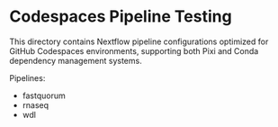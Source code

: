 # Codespaces Pipeline Testing

This directory contains Nextflow pipeline configurations optimized for GitHub Codespaces environments, supporting both Pixi and Conda dependency management systems.

Pipelines:

- fastquorum
- rnaseq
- wdl
